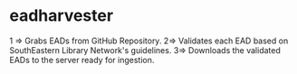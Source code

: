 # eadharvester
1 => Grabs EADs from GitHub Repository. 
2=> Validates each EAD based on SouthEastern Library Network's guidelines.
3=> Downloads the validated EADs to the server ready for ingestion.

